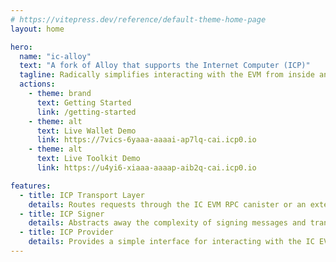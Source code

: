 ```yaml
---
# https://vitepress.dev/reference/default-theme-home-page
layout: home

hero:
  name: "ic-alloy"
  text: "A fork of Alloy that supports the Internet Computer (ICP)"
  tagline: Radically simplifies interacting with the EVM from inside an ICP canister
  actions:
    - theme: brand
      text: Getting Started
      link: /getting-started
    - theme: alt
      text: Live Wallet Demo
      link: https://7vics-6yaaa-aaaai-ap7lq-cai.icp0.io
    - theme: alt
      text: Live Toolkit Demo
      link: https://u4yi6-xiaaa-aaaap-aib2q-cai.icp0.io

features:
  - title: ICP Transport Layer
    details: Routes requests through the IC EVM RPC canister or an external RPC proxy.
  - title: ICP Signer
    details: Abstracts away the complexity of signing messages and transactions on ICP.
  - title: ICP Provider
    details: Provides a simple interface for interacting with the IC EVM RPC canister.
---
```

